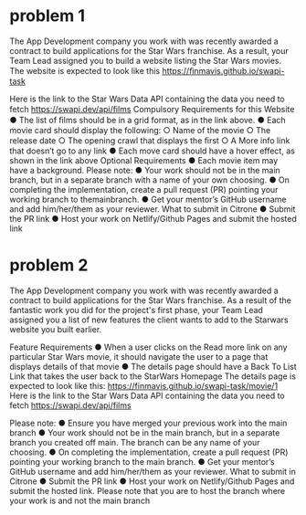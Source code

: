 # problem 1

The App Development company you work with was recently awarded a contract to build applications for the Star Wars franchise. As a result, your Team Lead assigned you to build a website listing the Star Wars movies. The website is expected to look like this https://ﬁnmavis.github.io/swapi-task


Here is the link to the Star Wars Data API containing the data you need to fetch https://swapi.dev/api/ﬁlms
Compulsory Requirements for this Website
● The list of ﬁlms should be in a grid format, as in the link above. ● Each movie card should display the following: ○ Name of the movie ○ The release date ○ The opening crawl that displays the ﬁrst ○ A More info link that doesn’t go to any link ● Each move card should have a hover effect, as shown in the link above
Optional Requirements
● Each movie item may have a background.
Please note:
● Your work should not be in the main branch, but in a separate branch with a name of your own choosing. ● On completing the implementation, create a pull request (PR) pointing your working branch to themainbranch. ● Get your mentor’s GitHub username and add him/her/them as your reviewer.
What to submit in Citrone
● Submit the PR link 
● Host your work on Netlify/Github Pages and submit the hosted link



# problem 2

The App Development company you work with was recently awarded a contract to build applications for the Star Wars franchise.
As a result of the fantastic work you did for the project's first phase, your Team Lead assigned you a list of new features the client wants to add to the Starwars website you built earlier. 

Feature Requirements
●	When a user clicks on the Read more link on any particular Star Wars movie, it should navigate the user to a page that displays details of that movie 
●	The details page should have a Back To List Link that takes the user back to the StarWars Homepage
The details page is expected to look like this: https://finmavis.github.io/swapi-task/movie/1
Here is the link to the Star Wars Data API containing the data you need to fetch
https://swapi.dev/api/films

Please note:
●	Ensure you have merged your previous work into the main branch
●	Your work should not be in the main branch, but in a separate branch you created off main. The branch can be any name of your choosing.
●	On completing the implementation, create a pull request (PR) pointing your working branch to the main branch.
●	Get your mentor’s GitHub username and add him/her/them as your reviewer.
What to submit in Citrone
●	Submit the PR link
●	Host your work on Netlify/Github Pages and submit the hosted link. Please note that you are to host the branch where your work is and not the main branch
